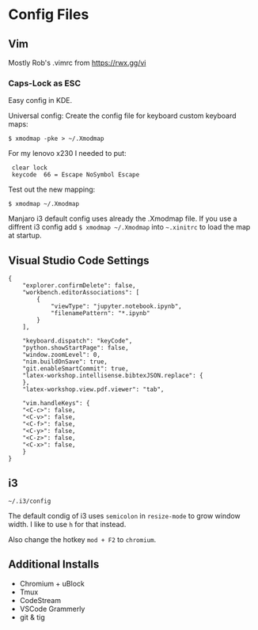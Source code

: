 # Config Files

## Vim
Mostly Rob's .vimrc from https://rwx.gg/vi

### Caps-Lock as ESC
Easy config in KDE.

Universal config:
Create the config file for keyboard custom keyboard maps:
```
$ xmodmap -pke > ~/.Xmodmap
```
For my lenovo x230 I needed to put:
```
 clear lock
 keycode  66 = Escape NoSymbol Escape
```

Test out the new mapping:
```
$ xmodmap ~/.Xmodmap
```
Manjaro i3 default config uses already the .Xmodmap file. If you use a diffrent i3 config add `$ xmodmap ~/.Xmodmap` into `~.xinitrc` to load the map at startup.

## Visual Studio Code Settings
```VSCode
{
    "explorer.confirmDelete": false,
    "workbench.editorAssociations": [
        {
            "viewType": "jupyter.notebook.ipynb",
            "filenamePattern": "*.ipynb"
        }
    ],
    
    "keyboard.dispatch": "keyCode",
    "python.showStartPage": false,
    "window.zoomLevel": 0,
    "nim.buildOnSave": true,
    "git.enableSmartCommit": true,
    "latex-workshop.intellisense.bibtexJSON.replace": {
    },
    "latex-workshop.view.pdf.viewer": "tab",

    "vim.handleKeys": {
    "<C-c>": false,
    "<C-v>": false,
    "<C-f>": false,
    "<C-y>": false,
    "<C-z>": false,
    "<C-x>": false,
    }
}
```
## i3
```
~/.i3/config
```
The default condig of i3 uses `semicolon` in `resize-mode` to grow window width.
I like to use `h` for that instead.

Also change the hotkey `mod + F2` to `chromium`.

## Additional Installs
- Chromium + uBlock
- Tmux
- CodeStream
- VSCode Grammerly
- git & tig
